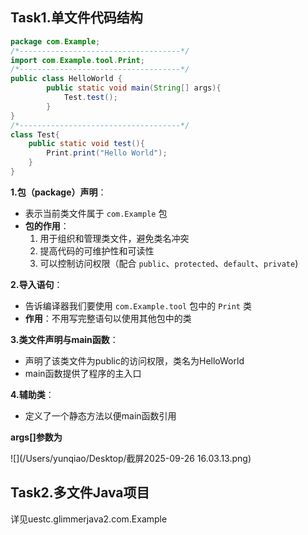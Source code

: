 ## Task1.单文件代码结构

```java
package com.Example;
/*------------------------------------*/
import com.Example.tool.Print;
/*------------------------------------*/
public class HelloWorld {
        public static void main(String[] args){
            Test.test();
        }
}
/*------------------------------------*/
class Test{
    public static void test(){
        Print.print("Hello World");
    }
}
```

**1.包（package）声明**：

- 表示当前类文件属于 `com.Example` 包
- **包的作用**：
  1. 用于组织和管理类文件，避免类名冲突
  2. 提高代码的可维护性和可读性
  3. 可以控制访问权限（配合 `public`、`protected`、`default`、`private`)

**2.导入语句**：

- 告诉编译器我们要使用 `com.Example.tool` 包中的 `Print` 类
- **作用**：不用写完整语句以使用其他包中的类

**3.类文件声明与main函数**：

- 声明了该类文件为public的访问权限，类名为HelloWorld
- main函数提供了程序的主入口

**4.辅助类**：

- 定义了一个静态方法以便main函数引用



**args[]参数为**

![](/Users/yunqiao/Desktop/截屏2025-09-26 16.03.13.png)

## Task2.多文件Java项目

详见uestc.glimmerjava2.com.Example
